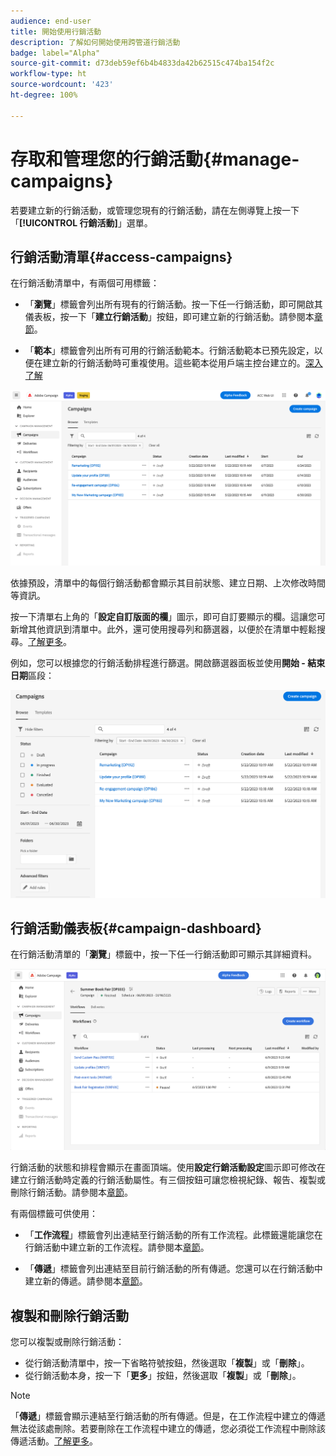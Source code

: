 ```yaml
---
audience: end-user
title: 開始使用行銷活動
description: 了解如何開始使用跨管道行銷活動
badge: label="Alpha"
source-git-commit: d73deb59ef6b4b4833da42b62515c474ba154f2c
workflow-type: ht
source-wordcount: '423'
ht-degree: 100%

---
```



# 存取和管理您的行銷活動{#manage-campaigns}

若要建立新的行銷活動，或管理您現有的行銷活動，請在左側導覽上按一下「**[!UICONTROL 行銷活動]**」選單。

## 行銷活動清單{#access-campaigns}

在行銷活動清單中，有兩個可用標籤：

* 「**瀏覽**」標籤會列出所有現有的行銷活動。按一下任一行銷活動，即可開啟其儀表板，按一下「**建立行銷活動**」按鈕，即可建立新的行銷活動。請參閱本[章節](create-campaigns.md#create-campaigns)。

* 「**範本**」標籤會列出所有可用的行銷活動範本。行銷活動範本已預先設定，以便在建立新的行銷活動時可重複使用。這些範本從用戶端主控台建立的。[深入了解](https://experienceleague.adobe.com/docs/campaign/automation/campaign-orchestration/marketing-campaign-templates.html?lang=zh-Hant)

![行銷活動清單](assets/campaign-list.png)

依據預設，清單中的每個行銷活動都會顯示其目前狀態、建立日期、上次修改時間等資訊。

按一下清單右上角的「**設定自訂版面的欄**」圖示，即可自訂要顯示的欄。這讓您可新增其他資訊到清單中。此外，還可使用搜尋列和篩選器，以便於在清單中輕鬆搜尋。[了解更多](../get-started/user-interface.md#list-screens)。

例如，您可以根據您的行銷活動排程進行篩選。開啟篩選器面板並使用&#x200B;**開始 - 結束日期**&#x200B;區段：

![行銷活動篩選器](assets/campaign-filter-on-dates.png)

## 行銷活動儀表板{#campaign-dashboard}

在行銷活動清單的「**瀏覽**」標籤中，按一下任一行銷活動即可顯示其詳細資料。

![行銷活動儀表板](assets/campaign-dashboard.png)

行銷活動的狀態和排程會顯示在畫面頂端。使用&#x200B;**設定行銷活動設定**&#x200B;圖示即可修改在建立行銷活動時定義的行銷活動屬性。有三個按鈕可讓您檢視紀錄、報告、複製或刪除行銷活動。請參閱本[章節](create-campaigns.md#create-campaigns)。

有兩個標籤可供使用：

* 「**工作流程**」標籤會列出連結至行銷活動的所有工作流程。此標籤還能讓您在行銷活動中建立新的工作流程。請參閱本[章節](create-campaigns.md#create-campaigns)。

* 「**傳遞**」標籤會列出連結至目前行銷活動的所有傳遞。您還可以在行銷活動中建立新的傳遞。請參閱本[章節](create-campaigns.md#create-campaigns)。

## 複製和刪除行銷活動

您可以複製或刪除行銷活動：

* 從行銷活動清單中，按一下省略符號按鈕，然後選取「**複製**」或「**刪除**」。
* 從行銷活動本身，按一下「**更多**」按鈕，然後選取「**複製**」或「**刪除**」。

>[!NOTE]
>
>「**傳遞**」標籤會顯示連結至行銷活動的所有傳遞。但是，在工作流程中建立的傳遞無法從該處刪除。若要刪除在工作流程中建立的傳遞，您必須從工作流程中刪除該傳遞活動。[了解更多](../msg/gs-messages.md#delivery-delete)。
